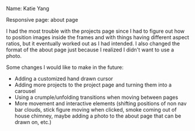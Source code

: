 Name: Katie Yang

Responsive page: about page

I had the most trouble with the projects page since I had to figure out how to position
images inside the frames and with things having different aspect ratios, but it eventually
worked out as I had intended. I also changed the format of the about page just because I 
realized I didn't want to use a photo.

Some changes I would like to make in the future:
- Adding a customized hand drawn cursor
- Adding more projects to the project page and turning them into a carousel
- Using a crumple/unfolding transitions when moving between pages
- More movement and interactive elements (shifting positions of non nav bar clouds, stick figure moving when clicked, 
smoke coming out of house chimney, maybe adding a photo to the about page that can be drawn on, etc.)

